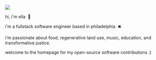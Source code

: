 ![](https://bestanimations.com/Nature/Flora/Roses/animated-red-rose-gif15.gif)

hi, i'm ella&nbsp;&nbsp;🌱

i'm a fullstack software engineer based in philadelphia&nbsp;&nbsp;🛎

i'm passionate about food, regenerative land use, music, education, and transformative justice.

welcome to the homepage for my open-source software contributions :)
